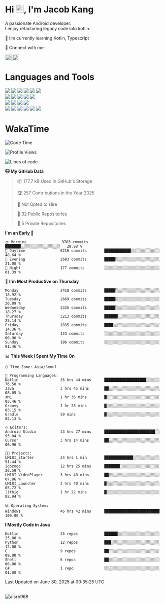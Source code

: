 # Hi <img src="https://media.giphy.com/media/hvRJCLFzcasrR4ia7z/giphy.gif" width="25px">, I'm Jacob Kang
A passionate Android developer.
</br>
I enjoy refactoring legacy code into kotlin.

🌱 I’m currently learning Kotlin, Typescript

🤝 Connect with me:

<a href="https://www.linkedin.com/in/minkyu-kang-b7477b1b2/"><img align="left" src="https://raw.githubusercontent.com/yushi1007/yushi1007/main/images/linkedin.svg" alt="Minkyu Kang | LinkedIn" width="21px"/></a>
<a href="https://www.instagram.com/_jacob_kang/"><img align="left" src="https://raw.githubusercontent.com/yushi1007/yushi1007/main/images/instagram.svg" alt="Jacob Kang | Instagram" width="21px"/></a>

</br>

# Languages and Tools

<div align="left">
<img src="https://img.shields.io/badge/java-007396?logo=java&logoColor=white"/>
<img src="https://img.shields.io/badge/kotlin-7F52FF?logo=kotlin&logoColor=white"/>
<img src="https://img.shields.io/badge/python-3776AB?logo=python&logoColor=white"/>
<img src="https://img.shields.io/badge/bash shell-4EAA25?logo=gnubash&logoColor=white"/>
<img src="https://img.shields.io/badge/c-A8B9CC?logo=c&logoColor=white"/>
<img src="https://img.shields.io/badge/c++-00599C?logo=c%2b%2b&logoColor=white"/>
</div>
<div align="left">
<img src="https://img.shields.io/badge/git-F05032?logo=git&logoColor=white"/>
<img src="https://img.shields.io/badge/github-181717?logo=github&logoColor=white"/>
<img src="https://img.shields.io/badge/mysql-4479A1?logo=mysql&logoColor=white"/>
<img src="https://img.shields.io/badge/sqlite-003B57?logo=sqlite&logoColor=white"/>
<img src="https://img.shields.io/badge/amazon AWS-232F3E?logo=amazonaws&logoColor=white"/>
</div>
<div align="left">
<img src="https://img.shields.io/badge/android-3DDC84?logo=android&logoColor=white"/>
<img src="https://img.shields.io/badge/linux-FCC624?logo=linux&logoColor=white"/>
<img src="https://img.shields.io/badge/flask-000000?logo=flask&logoColor=white"/>
<img src="https://img.shields.io/badge/arduino-00979D?logo=arduino&logoColor=white"/>
</div>
<div align="left">
<img src="https://img.shields.io/badge/slack-4A154B?logo=slack&logoColor=white"/>
<img src="https://img.shields.io/badge/notion-000000?logo=notion&logoColor=white"/>
<img src="https://img.shields.io/badge/jira-0052CC?logo=jira&logoColor=white"/>
<img src="https://img.shields.io/badge/postman-FF6C37?logo=postman&logoColor=white"/>
<img src="https://img.shields.io/badge/intellij-000000?logo=intellijidea&logoColor=white"/>
<img src="https://img.shields.io/badge/pycharm-000000?logo=pycharm&logoColor=white"/>
</div>

# WakaTime

<!--START_SECTION:waka-->
![Code Time](http://img.shields.io/badge/Code%20Time-4%2C986%20hrs%2031%20mins-blue)

![Profile Views](http://img.shields.io/badge/Profile%20Views-0-blue)

![Lines of code](https://img.shields.io/badge/From%20Hello%20World%20I%27ve%20Written-5.3%20million%20lines%20of%20code-blue)

**🐱 My GitHub Data** 

> 📦 177.7 kB Used in GitHub's Storage 
 > 
> 🏆 257 Contributions in the Year 2025
 > 
> 🚫 Not Opted to Hire
 > 
> 📜 32 Public Repositories 
 > 
> 🔑 5 Private Repositories 
 > 
**I'm an Early 🐤** 

```text
🌞 Morning                3703 commits        ███████░░░░░░░░░░░░░░░░░░   28.98 % 
🌆 Daytime                6216 commits        ████████████░░░░░░░░░░░░░   48.64 % 
🌃 Evening                2683 commits        █████░░░░░░░░░░░░░░░░░░░░   21.00 % 
🌙 Night                  177 commits         ░░░░░░░░░░░░░░░░░░░░░░░░░   01.39 % 
```
📅 **I'm Most Productive on Thursday** 

```text
Monday                   2418 commits        █████░░░░░░░░░░░░░░░░░░░░   18.92 % 
Tuesday                  2669 commits        █████░░░░░░░░░░░░░░░░░░░░   20.89 % 
Wednesday                2335 commits        █████░░░░░░░░░░░░░░░░░░░░   18.27 % 
Thursday                 3213 commits        ██████░░░░░░░░░░░░░░░░░░░   25.14 % 
Friday                   1835 commits        ████░░░░░░░░░░░░░░░░░░░░░   14.36 % 
Saturday                 123 commits         ░░░░░░░░░░░░░░░░░░░░░░░░░   00.96 % 
Sunday                   186 commits         ░░░░░░░░░░░░░░░░░░░░░░░░░   01.46 % 
```


📊 **This Week I Spent My Time On** 

```text
🕑︎ Time Zone: Asia/Seoul

💬 Programming Languages: 
Kotlin                   35 hrs 44 mins      ███████████████████░░░░░░   76.50 % 
Java                     3 hrs 45 mins       ██░░░░░░░░░░░░░░░░░░░░░░░   08.05 % 
XML                      1 hr 36 mins        █░░░░░░░░░░░░░░░░░░░░░░░░   03.46 % 
Groovy                   1 hr 28 mins        █░░░░░░░░░░░░░░░░░░░░░░░░   03.15 % 
Gradle                   59 mins             █░░░░░░░░░░░░░░░░░░░░░░░░   02.13 % 

🔥 Editors: 
Android Studio           43 hrs 27 mins      ███████████████████████░░   93.04 % 
Cursor                   3 hrs 14 mins       ██░░░░░░░░░░░░░░░░░░░░░░░   06.96 % 

🐱‍💻 Projects: 
LM18I_Starter            24 hrs 1 min        █████████████░░░░░░░░░░░░   51.44 % 
igozogo                  12 hrs 25 mins      ███████░░░░░░░░░░░░░░░░░░   26.59 % 
LM18I_VideoPlayer        3 hrs 40 mins       ██░░░░░░░░░░░░░░░░░░░░░░░   07.86 % 
LM18I_Launcher           2 hrs 40 mins       █░░░░░░░░░░░░░░░░░░░░░░░░   05.72 % 
litbig                   1 hr 22 mins        █░░░░░░░░░░░░░░░░░░░░░░░░   02.94 % 

💻 Operating System: 
Windows                  46 hrs 42 mins      █████████████████████████   100.00 % 
```

**I Mostly Code in Java** 

```text
Kotlin                   25 repos            ██████░░░░░░░░░░░░░░░░░░░   25.00 % 
Python                   12 repos            ███░░░░░░░░░░░░░░░░░░░░░░   12.00 % 
C                        9 repos             ██░░░░░░░░░░░░░░░░░░░░░░░   09.00 % 
Shell                    6 repos             ██░░░░░░░░░░░░░░░░░░░░░░░   06.00 % 
C#                       1 repo              ░░░░░░░░░░░░░░░░░░░░░░░░░   01.00 % 
```




 Last Updated on June 30, 2025 at 00:35:25 UTC
<!--END_SECTION:waka-->

</br>

<div align="left">
<img align="left" src="https://github-readme-stats.vercel.app/api/top-langs?username=alsrb968&show_icons=true&locale=en&layout=compact&theme=dark" alt="alsrb968" />
</div>
